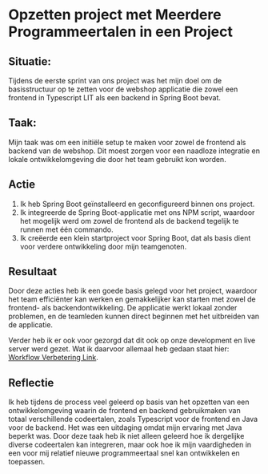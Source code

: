 # Opzetten project met Meerdere Programmeertalen in een Project

## Situatie:

Tijdens de eerste sprint van ons project was het mijn doel om de basisstructuur op te zetten voor de
webshop applicatie die zowel een frontend in Typescript LIT als een backend in Spring Boot bevat.

## Taak:

Mijn taak was om een initiële setup te maken voor zowel de frontend als backend van de webshop.
Dit moest zorgen voor een naadloze integratie en lokale ontwikkelomgeving die door het team
gebruikt kon worden.

## Actie

1. Ik heb Spring Boot geïnstalleerd en geconfigureerd binnen ons project.
2. Ik integreerde de Spring Boot-applicatie met ons NPM script, waardoor het mogelijk werd om zowel de
   frontend als de backend tegelijk te runnen met één commando.
3. Ik creëerde een klein startproject voor Spring Boot, dat als basis dient voor verdere ontwikkeling door
   mijn teamgenoten.

## Resultaat

Door deze acties heb ik een goede basis gelegd voor het project, waardoor het team efficiënter kan werken en
gemakkelijker kan starten met zowel de frontend- als backendontwikkeling. De applicatie werkt lokaal zonder
problemen, en de teamleden kunnen direct beginnen met het uitbreiden van de applicatie.

Verder heb ik er ook voor gezorgd dat dit ook op onze development en live server werd gezet.
Wat ik daarvoor allemaal heb gedaan staat
hier: [Workflow Verbetering Link](https://caaruujuuwoo65-propedeuse-hbo-ict-onderwijs-2023-856b9a79d9a1ec.dev.hihva.nl/personal-documents/rocco/workflow-verbetering/).

## Reflectie

Ik heb tijdens de process veel geleerd op basis van het opzetten van een ontwikkelomgeving waarin de
frontend en backend gebruikmaken van totaal verschillende codeertalen, zoals Typescript voor de frontend en
Java voor de backend. Het was een uitdaging omdat mijn ervaring met Java beperkt was. Door deze
taak heb ik niet alleen geleerd hoe ik dergelijke diverse codeertalen kan integreren, maar ook hoe ik mijn
vaardigheden in een voor mij relatief nieuwe programmeertaal snel kan ontwikkelen en toepassen.
